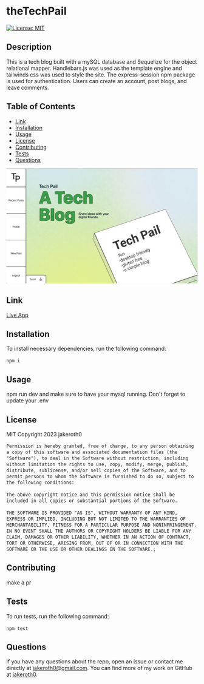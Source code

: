 # theTechPail

  [![License: MIT](https://img.shields.io/badge/License-MIT-yellow.svg)](https://opensource.org/licenses/MIT)

  ## Description
  This is a tech blog built with a mySQL database and Sequelize for the object relational mapper. Handlebars.js was used as the template engine and tailwinds css was used to style the site. The express-session npm package is used for authentication. Users can create an account, post blogs, and leave comments.

  ## Table of Contents
  - [Link](#Link)
  - [Installation](#Installation)
  - [Usage](#Usage)
  - [License](#License)
  - [Contributing](#Contributing)
  - [Tests](#Tests)
  - [Questions](#Questions)

  ![Thumbnail](public/assets/techPailThumbnail.png)

  ## Link
  [Live App](https://sleepy-citadel-09924.herokuapp.com/)
  
  ## Installation
  To install necessary dependencies, run the following command:

  ` npm i `

  ## Usage
  npm run dev and make sure to have your mysql running. Don't forget to update your .env

  ## License
  MIT
  Copyright 2023 jakeroth0

    Permission is hereby granted, free of charge, to any person obtaining a copy of this software and associated documentation files (the "Software"), to deal in the Software without restriction, including without limitation the rights to use, copy, modify, merge, publish, distribute, sublicense, and/or sell copies of the Software, and to permit persons to whom the Software is furnished to do so, subject to the following conditions:
    
    The above copyright notice and this permission notice shall be included in all copies or substantial portions of the Software.
    
    THE SOFTWARE IS PROVIDED "AS IS", WITHOUT WARRANTY OF ANY KIND, EXPRESS OR IMPLIED, INCLUDING BUT NOT LIMITED TO THE WARRANTIES OF MERCHANTABILITY, FITNESS FOR A PARTICULAR PURPOSE AND NONINFRINGEMENT. IN NO EVENT SHALL THE AUTHORS OR COPYRIGHT HOLDERS BE LIABLE FOR ANY CLAIM, DAMAGES OR OTHER LIABILITY, WHETHER IN AN ACTION OF CONTRACT, TORT OR OTHERWISE, ARISING FROM, OUT OF OR IN CONNECTION WITH THE SOFTWARE OR THE USE OR OTHER DEALINGS IN THE SOFTWARE.;

  ## Contributing
  make a pr

  ## Tests
  To run tests, run the following command:

  ` npm test `

  ## Questions
  If you have any questions about the repo, open an issue or contact me directly at jakeroth0@gmail.com. You can find more of my work on GitHub at [jakeroth0](https://github.com/jakeroth0).
